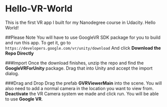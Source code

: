 # Hello-VR-World
This is the first VR app I built for my Nanodegree course in Udacity. Hello World! 

##Please Note
You will have to use GoogleVR SDK package for you to build and run this app.
To get it, go to  `https://developers.google.com/vr/unity/download` 
And click **Download the Repo Directly**

###Import
Once the download finishes, unzip the repo and find the **GoogleVRForUnity** package. 
Drag that into Unity and accept the import dialog.

###Drag and Drop
Drag the prefab **GVRViewerMain** into the scene.
You will also need to add a normal camera in the location you want to view from.
**Deactivate** the VR Camera system we made and click run. You will be able to use **Google VR**.

